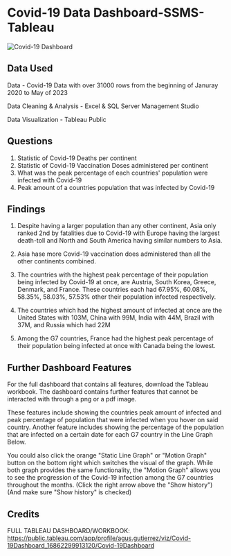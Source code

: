 # Covid-19 Data Dashboard-SSMS-Tableau
![Covid-19 Dashboard](https://github.com/AhGoose/SSMSDataCleaningQueries/assets/96403971/f7337fe8-d7c8-4b1d-aec9-aaef55e3daf9)

## Data Used
Data - Covid-19 Data with over 31000 rows from the beginning of Januray 2020 to May of 2023

Data Cleaning & Analysis - Excel & SQL Server Management Studio

Data Visualization - Tableau Public

## Questions
1. Statistic of Covid-19 Deaths per continent
2. Statistic of Covid-19 Vaccination Doses administered per continent
3. What was the peak percentage of each countries' population were infected with Covid-19
4. Peak amount of a countries population that was infected by Covid-19

## Findings
1. Despite having a larger population than any other continent, Asia only ranked 2nd by fatalities due to Covid-19 with Europe having the largest death-toll and North and South America having similar numbers to Asia. 
2. Asia hase more Covid-19 vaccination does administered than all the other continents combined.
3. The countries with the highest peak percentage of their population being infected by Covid-19 at once, are Austria, South Korea, Greece, Denmark, and France.
These countries each had 67.95%, 60.08%, 58.35%, 58.03%, 57.53% other their population infected respectively.

5. The countries which had the highest amount of infected at once are the United States with 103M, China with 99M, India with 44M, Brazil with 37M, and Russia which had 22M
6. Among the G7 countries, France had the highest peak percentage of their population being infected at once with Canada being the lowest.

## Further Dashboard Features
For the full dashboard that contains all features, download the Tableau workbook.
The dashboard contains further features that cannot be interacted with through a png or a pdf image.

These features include showing the countries peak amount of infected and peak percentage of population that were infected when you hover on said country.
Another feature includes showing the percentage of the population that are infected on a certain date for each G7 country in the Line Graph Below.

You could also click the orange "Static Line Graph" or "Motion Graph" button on the bottom right which switches the visual of the graph.
While both graph provides the same functionality, the "Motion Graph" allows you to see the progression of the Covid-19 infection among the G7 countries throughout the months. (Click the right arrow above the "Show history") (And make sure "Show history" is checked)



## Credits
FULL TABLEAU DASHBOARD/WORKBOOK:
https://public.tableau.com/app/profile/agus.gutierrez/viz/Covid-19Dashboard_16862299913120/Covid-19Dashboard
